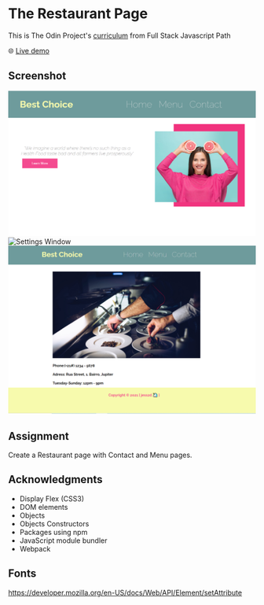 # The Restaurant Page

This is The Odin Project's [curriculum](https://www.theodinproject.com/paths/full-stack-javascript/courses/javascript/lessons/restaurant-page) from Full Stack Javascript Path

:globe_with_meridians: [Live demo](https://htmlpreview.github.io/?https://github.com/Jess2D/theodinproject-restaurant-page/blob/master/dist/index.html)

## Screenshot
![Settings Window](https://github.com/Jess2D/theodinproject-restaurant-page/blob/master/img/Screenshot1.PNG)
![Settings Window](https://github.com/Jess2D/theodinproject-restaurant-page/blob/masterimg/Screenshot2.PNG)
![Settings Window](https://github.com/Jess2D/theodinproject-restaurant-page/blob/master/img/Screenshot3.PNG)
## Assignment
Create a Restaurant page with Contact and Menu pages.

## Acknowledgments
- Display Flex (CSS3)
- DOM elements
- Objects 
- Objects Constructors
- Packages using npm
- JavaScript module bundler
- Webpack

## Fonts
https://developer.mozilla.org/en-US/docs/Web/API/Element/setAttribute



